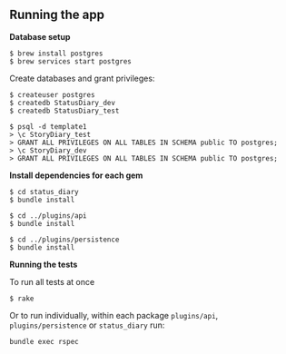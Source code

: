 ## Running the app

**Database setup**
```
$ brew install postgres
$ brew services start postgres
```

Create databases and grant privileges:
```
$ createuser postgres
$ createdb StatusDiary_dev
$ createdb StatusDiary_test

$ psql -d template1
> \c StoryDiary_test
> GRANT ALL PRIVILEGES ON ALL TABLES IN SCHEMA public TO postgres;
> \c StoryDiary_dev
> GRANT ALL PRIVILEGES ON ALL TABLES IN SCHEMA public TO postgres;
```

**Install dependencies for each gem**

```
$ cd status_diary
$ bundle install

$ cd ../plugins/api
$ bundle install

$ cd ../plugins/persistence
$ bundle install
```

**Running the tests**

To run all tests at once

```
$ rake
```

Or to run individually, within each package `plugins/api`, `plugins/persistence` or `status_diary`
run:

```
bundle exec rspec
```
